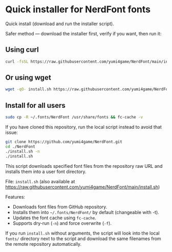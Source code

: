 # Quick installer for NerdFont fonts

Quick install (download and run the installer script).

Safer method — download the installer first, verify if you want, then run it:

## Using curl
```bash
curl -fsSL https://raw.githubusercontent.com/yumi4game/NerdFont/main/install.sh | bash -s --
```

## Or using wget
```bash
wget -qO- install.sh https://raw.githubusercontent.com/yumi4game/NerdFont/main/install.sh | bash -s --
```

## Install for all users
```bash
sudo cp -R ~/.fonts/NerdFont /usr/share/fonts && fc-cache -v
```

If you have cloned this repository, run the local script instead to avoid that issue:

```bash
git clone https://github.com/yumi4game/NerdFont.git
cd ./NerdFont
./install.sh -n
./install.sh
```

This script downloads specified font files from the repository raw URL and installs them into a user font directory.

File: `install.sh` (also available at https://raw.githubusercontent.com/yumi4game/NerdFont/main/install.sh)

Features:
- Downloads font files from GitHub repository.
- Installs them into `~/.fonts/NerdFont/` by default (changeable with -t).
- Updates the font cache using `fc-cache`.
- Supports dry-run (`-n`) and force overwrite (`-f`).

If you run `install.sh` without arguments, the script will look into the local `fonts/` directory
next to the script and download the same filenames from the remote repository automatically.

